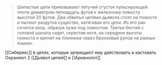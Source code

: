 >Шипастые цепи приковывают летучий сгусток пульсирующей плоти диаметром пятнадцать футов к железному помосту высотой 20 футов.
>Два обвитых цепями дьявола стоят на помосте и пытают раздутое существо, натягивая его цепи.
>Из его ран сочится ихор, образуя лужи под помостом.
>Третья бестия с головой шакала сидит, скрестив ноги, на середине высоты помоста и кричит на пленника через бронзовый рупор на разных языках.

[[Сиберикс]] в цепях, которые запрещают ему действовать и кастовать
Охраняют 2 [[Дьявол цепей]] и [[Арканолот]]

